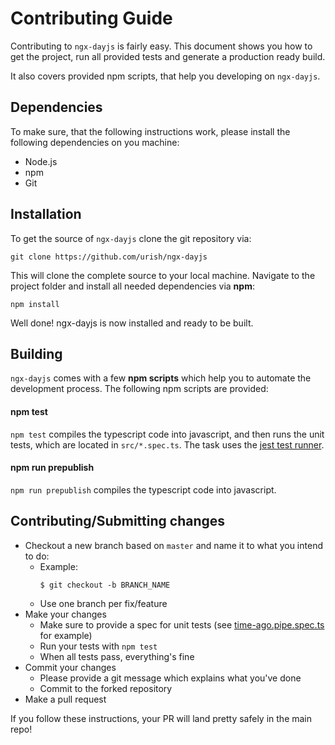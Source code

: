 # Contributing Guide

Contributing to `ngx-dayjs` is fairly easy. This document shows you how to
get the project, run all provided tests and generate a production ready build.

It also covers provided npm scripts, that help you developing on `ngx-dayjs`.

## Dependencies

To make sure, that the following instructions work, please install the following dependencies
on you machine:

- Node.js
- npm
- Git

## Installation

To get the source of `ngx-dayjs` clone the git repository via:

`git clone https://github.com/urish/ngx-dayjs`

This will clone the complete source to your local machine. Navigate to the project folder
and install all needed dependencies via **npm**:

`npm install`

Well done! ngx-dayjs is now installed and ready to be built.

## Building

`ngx-dayjs` comes with a few **npm scripts** which help you to automate
the development process. The following npm scripts are provided:

#### npm test

`npm test` compiles the typescript code into javascript, and then runs the unit
tests, which are located in `src/*.spec.ts`. The task uses the [jest test runner](https://facebook.github.io/jest/).

#### npm run prepublish

`npm run prepublish` compiles the typescript code into javascript.

## Contributing/Submitting changes

- Checkout a new branch based on `master` and name it to what you intend to do:
  - Example:
    ````
    $ git checkout -b BRANCH_NAME
    ````
  - Use one branch per fix/feature
- Make your changes
  - Make sure to provide a spec for unit tests (see [time-ago.pipe.spec.ts](src/time-ago.pipe.spec.ts) for example)
  - Run your tests with `npm test`
  - When all tests pass, everything's fine
- Commit your changes
  - Please provide a git message which explains what you've done
  - Commit to the forked repository
- Make a pull request

If you follow these instructions, your PR will land pretty safely in the main repo!
